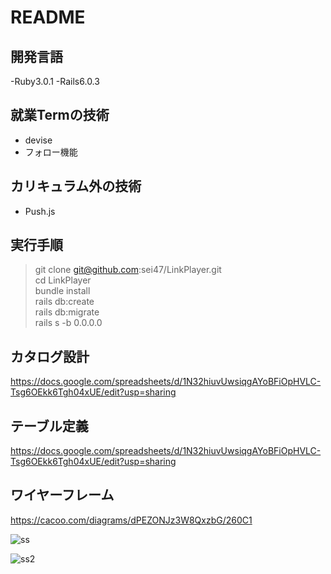 # README

## 開発言語
-Ruby3.0.1
-Rails6.0.3

## 就業Termの技術
- devise
- フォロー機能

## カリキュラム外の技術
- Push.js

## 実行手順
> git clone git@github.com:sei47/LinkPlayer.git\
cd LinkPlayer\
bundle install\
rails db:create\
rails db:migrate\
rails s -b 0.0.0.0

## カタログ設計
https://docs.google.com/spreadsheets/d/1N32hiuvUwsiqgAYoBFiOpHVLC-Tsg6OEkk6Tgh04xUE/edit?usp=sharing

## テーブル定義
https://docs.google.com/spreadsheets/d/1N32hiuvUwsiqgAYoBFiOpHVLC-Tsg6OEkk6Tgh04xUE/edit?usp=sharing

## ワイヤーフレーム
https://cacoo.com/diagrams/dPEZONJz3W8QxzbG/260C1

![ss](https://user-images.githubusercontent.com/97660079/171311437-c2e464a4-89ed-4f93-b009-5d58e2b5f131.png)

![ss2](https://user-images.githubusercontent.com/97660079/171310933-1d72fc46-d5c2-45dc-92dc-ada5d010d14d.png)
